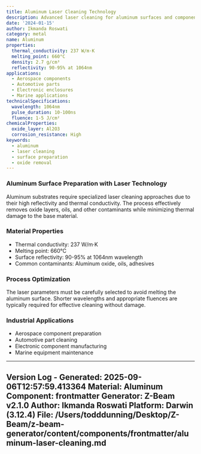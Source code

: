 ```yaml
---
title: Aluminum Laser Cleaning Technology
description: Advanced laser cleaning for aluminum surfaces and components
date: '2024-01-15'
author: Ikmanda Roswati
category: metal
name: Aluminum
properties:
  thermal_conductivity: 237 W/m·K
  melting_point: 660°C
  density: 2.7 g/cm³
  reflectivity: 90-95% at 1064nm
applications:
  - Aerospace components
  - Automotive parts
  - Electronic enclosures
  - Marine applications
technicalSpecifications:
  wavelength: 1064nm
  pulse_duration: 10-100ns
  fluence: 1-5 J/cm²
chemicalProperties:
  oxide_layer: Al2O3
  corrosion_resistance: High
keywords:
  - aluminum
  - laser cleaning
  - surface preparation
  - oxide removal
---
```


### Aluminum Surface Preparation with Laser Technology

Aluminum substrates require specialized laser cleaning approaches due to their high reflectivity and thermal conductivity. The process effectively removes oxide layers, oils, and other contaminants while minimizing thermal damage to the base material.

### Material Properties
- Thermal conductivity: 237 W/m·K
- Melting point: 660°C
- Surface reflectivity: 90-95% at 1064nm wavelength
- Common contaminants: Aluminum oxide, oils, adhesives

### Process Optimization
The laser parameters must be carefully selected to avoid melting the aluminum surface. Shorter wavelengths and appropriate fluences are typically required for effective cleaning without damage.

### Industrial Applications
- Aerospace component preparation
- Automotive part cleaning
- Electronic component manufacturing
- Marine equipment maintenance

---
Version Log - Generated: 2025-09-06T12:57:59.413364
Material: Aluminum
Component: frontmatter
Generator: Z-Beam v2.1.0
Author: Ikmanda Roswati
Platform: Darwin (3.12.4)
File: /Users/todddunning/Desktop/Z-Beam/z-beam-generator/content/components/frontmatter/aluminum-laser-cleaning.md
---

